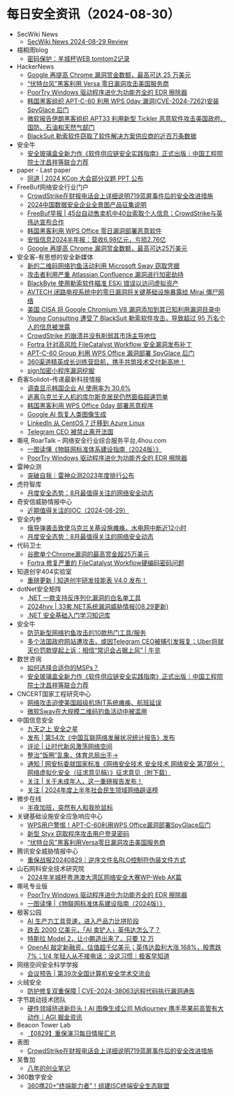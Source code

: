 # 每日安全资讯（2024-08-30）

- SecWiki News
  - [SecWiki News 2024-08-29 Review](http://www.sec-wiki.com/?2024-08-29)
- 梧桐雨blog
  - [密码保护：羊城杯WEB tomtom2记录](http://wutongyu.info/yangchengbei-web-tomtom2/)
- HackerNews
  - [Google 再提高 Chrome 漏洞赏金数额，最高可达 25 万美元](https://hackernews.cc/archives/55108)
  - [“伏特台风”黑客利用 Versa 零日漏洞攻击美国服务商](https://hackernews.cc/archives/55104)
  - [PoorTry Windows 驱动程序进化为功能齐全的 EDR 擦除器](https://hackernews.cc/archives/55098)
  - [韩国黑客组织 APT-C-60 利用 WPS 0day 漏洞(CVE⁠-⁠2024⁠-⁠7262)安装 SpyGlace 后门](https://hackernews.cc/archives/55086)
  - [微软报告伊朗黑客组织 APT33 利用新型 Tickler 恶意软件攻击美国政府、国防、石油和天然气部门](https://hackernews.cc/archives/55094)
  - [BlackSuit 勒索软件窃取了软件解决方案供应商的近百万条数据](https://hackernews.cc/archives/55080)
- 安全牛
  - [安全玻璃盒全新力作《软件供应链安全实践指南》正式出版｜中国工程院院士沈昌祥等联合力荐](https://www.aqniu.com/vendor/106021.html)
- paper - Last paper
  - [同道 | 2024 KCon 大会部分议题 PPT 公布](https://paper.seebug.org/3218/)
- FreeBuf网络安全行业门户
  - [CrowdStrike在财报电话会上详细说明719蓝屏事件后的安全改进措施](https://www.freebuf.com/news/409805.html)
  - [2024中国数据安全企业全景图产品征集说明](https://www.freebuf.com/news/409772.html)
  - [FreeBuf早报 | 45台自动售卖机中40台索取个人信息；CrowdStrike与英伟达宣布合作](https://www.freebuf.com/news/409760.html)
  - [韩国黑客利用 WPS Office 零日漏洞部署恶意软件](https://www.freebuf.com/news/409715.html)
  - [安恒信息2024半年报：营收6.98亿元，亏损2.76亿](https://www.freebuf.com/articles/neopoints/409711.html)
  - [Google 再提高 Chrome 漏洞赏金数额，最高可达25万美元](https://www.freebuf.com/news/409700.html)
- 安全客-有思想的安全新媒体
  - [新的二维码网络钓鱼活动利用 Microsoft Sway 窃取凭据](https://www.anquanke.com/post/id/299603)
  - [攻击者利用严重 Atlassian Confluence 漏洞进行加密劫持](https://www.anquanke.com/post/id/299606)
  - [BlackByte 使用勒索软件瞄准 ESXi 错误以访问虚拟资产](https://www.anquanke.com/post/id/299608)
  - [AVTECH 闭路电视系统中的零日漏洞将关键基础设施暴露给 Mirai 僵尸网络](https://www.anquanke.com/post/id/299610)
  - [美国 CISA 将 Google Chromium V8 漏洞添加到其已知利用漏洞目录中](https://www.anquanke.com/post/id/299614)
  - [Young Consulting 遭受了 BlackSuit 勒索软件攻击，导致超过 95 万名个人的信息被泄露](https://www.anquanke.com/post/id/299616)
  - [CrowdStrike 的崩溃并没有削弱其市场主导地位](https://www.anquanke.com/post/id/299620)
  - [Fortra 针对高风险 FileCatalyst Workflow 安全漏洞发布补丁](https://www.anquanke.com/post/id/299625)
  - [APT-C-60 Group 利用 WPS Office 漏洞部署 SpyGlace 后门](https://www.anquanke.com/post/id/299628)
  - [360渠道精英成长训练营启航，携手共筑技术交付新高地！](https://www.anquanke.com/post/id/299630)
  - [sign加密小程序漏洞挖掘](https://www.anquanke.com/post/id/299052)
- 奇客Solidot–传递最新科技情报
  - [调查显示韩国企业 AI 使用率为 30.6%](https://www.solidot.org/story?sid=79108)
  - [逃离乌克兰无人机的库尔斯克居民仍然面临超速罚单](https://www.solidot.org/story?sid=79107)
  - [韩国黑客利用 WPS Office 0day 部署恶意程序](https://www.solidot.org/story?sid=79106)
  - [Google AI 恢复人类图像生成](https://www.solidot.org/story?sid=79105)
  - [LinkedIn 从 CentOS 7 迁移到 Azure Linux](https://www.solidot.org/story?sid=79104)
  - [Telegram CEO 被禁止离开法国](https://www.solidot.org/story?sid=79103)
- 嘶吼 RoarTalk – 网络安全行业综合服务平台,4hou.com
  - [一图读懂《物联网标准体系建设指南（2024版）》](https://www.4hou.com/posts/KG8n)
  - [PoorTry Windows 驱动程序进化为功能齐全的 EDR 擦除器](https://www.4hou.com/posts/J18o)
- 雷神众测
  - [突破自我｜雷神众测2023年度排行公布](https://mp.weixin.qq.com/s?__biz=MzI0NzEwOTM0MA==&mid=2652503068&idx=1&sn=c46b7cffe4e1aa46c8650448c84faf78&chksm=f2585fafc52fd6b91cab59f7ab77552b1df5403cad6c70c55e72727abb1927adf0b53f6bb4b8&scene=58&subscene=0#rd)
- 虎符智库
  - [月度安全态势：8月最值得关注的网络安全动态](https://mp.weixin.qq.com/s?__biz=MzIwNjYwMTMyNQ==&mid=2247492115&idx=1&sn=2cbbf053a0012998474ce92822f58473&chksm=971d8f11a06a060768b9d6e3132597ba832fa17d9499ab84fc32419edbccdd6cb20276916c66&scene=58&subscene=0#rd)
- 奇安信威胁情报中心
  - [近期值得关注的IOC（2024-08-29）](https://mp.weixin.qq.com/s?__biz=MzI2MDc2MDA4OA==&mid=2247511817&idx=1&sn=ae218545434e6046d6640efddaf2a82c&chksm=ea66587edd11d168b4c107f3e4c3117662ae654b998f86bb3226d6da539d90dfd3e56391edd9&scene=58&subscene=0#rd)
- 安全内参
  - [俄导弹袭击致使乌克兰关基设施瘫痪，水电网中断近12小时](https://mp.weixin.qq.com/s?__biz=MzI4NDY2MDMwMw==&mid=2247512498&idx=1&sn=ea514a42d53f40e5968b4d8f4ae7f89a&chksm=ebfaf692dc8d7f84011fe0469a3e7383643ccbfc77170f0acad438a1417e9132018dfb4e4e01&scene=58&subscene=0#rd)
  - [月度安全态势：8月最值得关注的网络安全动态](https://mp.weixin.qq.com/s?__biz=MzI4NDY2MDMwMw==&mid=2247512498&idx=2&sn=8a5a7d91284dffccfd8a6cf0b0812c33&chksm=ebfaf692dc8d7f84f8c6968ef6359b1a49cdc76b8d54ac4deffdb144b105d16f1c2dbe0fc7d2&scene=58&subscene=0#rd)
- 代码卫士
  - [谷歌单个Chrome漏洞的最高赏金超25万美元](https://mp.weixin.qq.com/s?__biz=MzI2NTg4OTc5Nw==&mid=2247520627&idx=1&sn=e98afd2bb604a7bc41cadce2c53f2ab3&chksm=ea94a019dde3290fe4adbad1106c57776b38ae4dd608564a94bb4be8c9881f87478eac1c79a0&scene=58&subscene=0#rd)
  - [Fortra 修复严重的 FileCatalyst Workflow硬编码密码问题](https://mp.weixin.qq.com/s?__biz=MzI2NTg4OTc5Nw==&mid=2247520627&idx=2&sn=55f55c9d3b09bddbe96a389aa7de60b3&chksm=ea94a019dde3290fd533c926dda23d81c729ab48c410a531c32bb235a3df34e071179f4157b6&scene=58&subscene=0#rd)
- 知道创宇404实验室
  - [重磅更新 | 知道创宇研发技能表 V4.0 发布！](https://mp.weixin.qq.com/s?__biz=MzAxNDY2MTQ2OQ==&mid=2650983547&idx=1&sn=11b495e0560d63b885d206bbb88a9803&chksm=80798e49b70e075f669f6db892034bc0ea5fbca188095b7a5e16c4c5c1fefd70bdc3eea66396&scene=58&subscene=0#rd)
- dotNet安全矩阵
  - [.NET 一款支持反序列化漏洞的白名单工具](https://mp.weixin.qq.com/s?__biz=MzUyOTc3NTQ5MA==&mid=2247494858&idx=1&sn=b4c4f1702a3037deb41649ab20b1f787&chksm=fa594227cd2ecb31e6dce89bccda6be4ffab66b31d2df343d739294613a35a09b107c350a606&scene=58&subscene=0#rd)
  - [2024hvv | 33套.NET系统漏洞威胁情报(08.29更新)](https://mp.weixin.qq.com/s?__biz=MzUyOTc3NTQ5MA==&mid=2247494858&idx=2&sn=8ee07e66df786446561521824b615f02&chksm=fa594227cd2ecb31e00e3ca6b4f76d518f47a2d6f287f1894e1418042f790c19804e487e4da8&scene=58&subscene=0#rd)
  - [.NET 安全基础入门学习知识库](https://mp.weixin.qq.com/s?__biz=MzUyOTc3NTQ5MA==&mid=2247494858&idx=3&sn=c3ec3d0ed830cc8b2f68e45e845ab2da&chksm=fa594227cd2ecb311b886cfaeb3677927934b7c0e66337331c304ac9349dc52d2d64cbcc4914&scene=58&subscene=0#rd)
- 安全牛
  - [防范新型网络钓鱼攻击的10款热门工具/服务](https://mp.weixin.qq.com/s?__biz=MjM5Njc3NjM4MA==&mid=2651131778&idx=1&sn=8cedeb27429241e3939e90fdc15a9e41&chksm=bd15bf518a623647ef8f9857af61e0ace64a0bcfbd7c5b6c624206a3270c35037782897d37b6&scene=58&subscene=0#rd)
  - [多个法国政府网站遭攻击，或因Telegram CEO被捕引发报复；Uber将就天价罚款提起上诉：相信“常识会占据上风” | 牛览](https://mp.weixin.qq.com/s?__biz=MjM5Njc3NjM4MA==&mid=2651131778&idx=2&sn=28a79d95094c0e3ddffe149480510774&chksm=bd15bf518a62364706463b88c82835b3189822fc12606c0e891ed32353a186cc51165f2568ca&scene=58&subscene=0#rd)
- 数世咨询
  - [如何选择合适你的MSPs？](https://mp.weixin.qq.com/s?__biz=MzkxNzA3MTgyNg==&mid=2247515239&idx=1&sn=9791bb76913faa2c23d459110ab54785&chksm=c144cedaf63347cc145f18f219f514c33b108e3526108358cf349483ce8e7121651f3f9a64fb&scene=58&subscene=0#rd)
  - [安全玻璃盒全新力作《软件供应链安全实践指南》正式出版｜中国工程院院士沈昌祥等联合力荐](https://mp.weixin.qq.com/s?__biz=MzkxNzA3MTgyNg==&mid=2247515239&idx=2&sn=7bdb44ef9077bdbd19bb805bcac8e49a&chksm=c144cedaf63347cc5e0f91d050098cdc932d4e29f9b4c50a5143e016a7ee5f4d430fa0e4cfa9&scene=58&subscene=0#rd)
- CNCERT国家工程研究中心
  - [网络攻击迫使美国超级机场IT系统瘫痪、航班延误](https://mp.weixin.qq.com/s?__biz=MzUzNDYxOTA1NA==&mid=2247546669&idx=2&sn=51fa2692434b13585330bfed990dd485&chksm=fa9381eccde408fa57a61b26123c64c83e9ae5ebb264eb6a9ca4742cdb023031e28800c8b79c&scene=58&subscene=0#rd)
  - [微软Sway在大规模二维码钓鱼活动中被滥用](https://mp.weixin.qq.com/s?__biz=MzUzNDYxOTA1NA==&mid=2247546669&idx=3&sn=2d61be11e22632c012994556a62286b0&chksm=fa9381eccde408fa5dbcee783f5134593dc2c927c682d0c41d203b7c516bc9f97b07d01a132f&scene=58&subscene=0#rd)
- 中国信息安全
  - [九天之上 安全之星](https://mp.weixin.qq.com/s?__biz=MzA5MzE5MDAzOA==&mid=2664223656&idx=1&sn=b7e1dc33572ca086d89f819b5fa7678b&chksm=8b59d151bc2e5847fd08c0ebd82abaf83c663fb6eeeeabc26ca59132607580b193d6b29c2b1d&scene=58&subscene=0#rd)
  - [发布 | 第54次《中国互联网络发展状况统计报告》发布](https://mp.weixin.qq.com/s?__biz=MzA5MzE5MDAzOA==&mid=2664223656&idx=2&sn=54e9e2937f80209d0f2fecc9874a2a19&chksm=8b59d151bc2e584702f14a7c87ac0db4487f6191a6a546538c8a0177706ad1c1607d0e7ce14b&scene=58&subscene=0#rd)
  - [评论 | 让时代新风激荡网络空间](https://mp.weixin.qq.com/s?__biz=MzA5MzE5MDAzOA==&mid=2664223656&idx=3&sn=152062b06dc2b8c6ea074bb9daf0a852&chksm=8b59d151bc2e5847f33c62338d75da7b498f2cf12c39bf4536387987e176c5bcff0e80db45e5&scene=58&subscene=0#rd)
  - [整治“饭圈”乱象，体育总局出手→](https://mp.weixin.qq.com/s?__biz=MzA5MzE5MDAzOA==&mid=2664223656&idx=4&sn=122d80ca24be7037fbef6e925853744d&chksm=8b59d151bc2e5847c63e08bd892ee0c1e3b89b91fc25e92408e11b649e898de7af11f9ea6d75&scene=58&subscene=0#rd)
  - [通知 | 网安标委就国家标准《网络安全技术 安全技术 网络安全 第7部分：网络虚拟化安全（征求意见稿）》征求意见（附下载）](https://mp.weixin.qq.com/s?__biz=MzA5MzE5MDAzOA==&mid=2664223656&idx=5&sn=ba6b4306fc660789f07f8bdab9df0cf6&chksm=8b59d151bc2e58477cd349c8ede551787264c9281b71d1d53e77af79edeb7250e94e7a778eb0&scene=58&subscene=0#rd)
  - [关注 | 关于未成年人，这一重磅报告发布！](https://mp.weixin.qq.com/s?__biz=MzA5MzE5MDAzOA==&mid=2664223656&idx=6&sn=6af280c36e2149677b38cfda148ef7cc&chksm=8b59d151bc2e5847a9f904b22da4386767c761d32aeb07332a3d40c022430ac2fc4fc81f491b&scene=58&subscene=0#rd)
  - [关注 | 2024年度上半年社会民生领域网络辟谣榜](https://mp.weixin.qq.com/s?__biz=MzA5MzE5MDAzOA==&mid=2664223656&idx=7&sn=f72fa11fb3299e67ad9f12bd381a8f32&chksm=8b59d151bc2e5847f04f705862e9fb2af120443564e4b70d02c55079909fd762474e29aad44c&scene=58&subscene=0#rd)
- 微步在线
  - [半夜加班，突然有人和我抢鼠标](https://mp.weixin.qq.com/s?__biz=MzI5NjA0NjI5MQ==&mid=2650182148&idx=1&sn=c48c5ef71aa5caf186297d204e0b01c8&chksm=f44869b8c33fe0aea24419c64bd9d773b6af1e937b01714e7a87e0e0ea37a5d1948820a7bc43&scene=58&subscene=0#rd)
- 关键基础设施安全应急响应中心
  - [WPS用户警惕！APT-C-60利用WPS Office漏洞部署SpyGlace后门](https://mp.weixin.qq.com/s?__biz=MzkyMzAwMDEyNg==&mid=2247545541&idx=1&sn=3e287b0b3ad08f9b440684d7eb685583&chksm=c1e9be94f69e3782e116f581ad8837de986e0279a7964044235a913869e44d37588b5109b895&scene=58&subscene=0#rd)
  - [新型 Styx 窃取程序攻击用户登录密码](https://mp.weixin.qq.com/s?__biz=MzkyMzAwMDEyNg==&mid=2247545541&idx=2&sn=0e9efa827cf85a95b9324c9f3975b8b5&chksm=c1e9be94f69e37822c0614fea737ce49cb49546ed06d4716a79957b926e5d50c97ef0828e0eb&scene=58&subscene=0#rd)
  - [“伏特台风”黑客利用Versa零日漏洞攻击美国服务商](https://mp.weixin.qq.com/s?__biz=MzkyMzAwMDEyNg==&mid=2247545541&idx=3&sn=2ffde667d54880ea7961dafc7249ce12&chksm=c1e9be94f69e378215095598a5295a9b92fb3857c31c5f1e5af9439a3f31195ca955cfac8e97&scene=58&subscene=0#rd)
- 腾讯安全威胁情报中心
  - [重保战报20240829｜逆序文件名RLO控制符伪装文件方式](https://mp.weixin.qq.com/s?__biz=MzI5ODk3OTM1Ng==&mid=2247509902&idx=1&sn=fb2a493322b505077183ec101c05583d&chksm=ec9f7efddbe8f7eba6ff402e4fb6518c3299d027444f703c24716a68b712087a706aca1532d5&scene=58&subscene=0#rd)
- 山石网科安全技术研究院
  - [2024年羊城杯粤港澳大湾区网络安全大赛WP-Web AK篇](https://mp.weixin.qq.com/s?__biz=MzUzMDUxNTE1Mw==&mid=2247507760&idx=1&sn=c3dfa6c24637b9fa2c44a287cd9d16b5&chksm=fa520a8ecd2583985cf45223f4c52a2d416ee178008827a90e7561f837db1434c2469d702066&scene=58&subscene=0#rd)
- 嘶吼专业版
  - [PoorTry Windows 驱动程序进化为功能齐全的 EDR 擦除器](https://mp.weixin.qq.com/s?__biz=MzI0MDY1MDU4MQ==&mid=2247577728&idx=1&sn=332a991d402015de6d8488d207838dd3&chksm=e91460bade63e9ace8aa6a5696ab90b5d3f93c6eec403ec7665422c0583566d1faed0a5351f0&scene=58&subscene=0#rd)
  - [一图读懂 |《物联网标准体系建设指南（2024版）》](https://mp.weixin.qq.com/s?__biz=MzI0MDY1MDU4MQ==&mid=2247577728&idx=2&sn=e31bc4d43b64e720be6621d97100d703&chksm=e91460bade63e9aca7c169ccc300ef816a13786342531be3ba31ae0479c3d947ab5b92313f1f&scene=58&subscene=0#rd)
- 极客公园
  - [AI 生产力工具竞速，进入产品力比拼阶段](https://mp.weixin.qq.com/s?__biz=MTMwNDMwODQ0MQ==&mid=2653053217&idx=1&sn=26806e65994832b16e2839ef5903cfed&chksm=7e571c974920958119327fabb53489a6bff84f5b212f014a11ebce00f8fd98d1e4caf9745ad1&scene=58&subscene=0#rd)
  - [跌去 2000 亿美元，「AI 卖铲人」英伟达怎么了？](https://mp.weixin.qq.com/s?__biz=MTMwNDMwODQ0MQ==&mid=2653053181&idx=1&sn=fa1f5a50a18eb06b780e6837e96c805e&chksm=7e571d4b4920945d6daa086f4318928f2285e847d32e03e9ec7e85dbb2c2c715636aeb373c66&scene=58&subscene=0#rd)
  - [特斯拉 Model 2，让小鹏造出来了，只要 12 万](https://mp.weixin.qq.com/s?__biz=MTMwNDMwODQ0MQ==&mid=2653053181&idx=2&sn=b8811b62fb9a6d43b39b2015520852a7&chksm=7e571d4b4920945d441bbb01286321d44dac1bd5b195ff8b8df266ab0e919f9104be40e39a8e&scene=58&subscene=0#rd)
  - [OpenAI 敲定新融资，估值超千亿美元；英伟达盈利大涨 168%，股票跌 7%；1/4 年轻人从不接电话：没这习惯｜极客早知道](https://mp.weixin.qq.com/s?__biz=MTMwNDMwODQ0MQ==&mid=2653053017&idx=1&sn=25282d500a81fb83fe797e00d51e747a&chksm=7e571def492094f93d99641babb6db5418677b613e26afc983d0a9bdf957a604ae30fd71bc84&scene=58&subscene=0#rd)
- 网络空间安全科学学报
  - [会议预告 | 第39次全国计算机安全学术交流会](https://mp.weixin.qq.com/s?__biz=MzI0NjU2NDMwNQ==&mid=2247501246&idx=1&sn=895a0e8c0707989070fb928f52d58ec0&chksm=e9bfd100dec8581672bbfb0ca9f1074117be621e3190aa9077e32ec2bd8f12c3c7398fabbe49&scene=58&subscene=0#rd)
- 火绒安全
  - [防护修复双重保障 | CVE-2024-38063远程代码执行漏洞通告](https://mp.weixin.qq.com/s?__biz=MzI3NjYzMDM1Mg==&mid=2247519778&idx=1&sn=bcbf30c86ef70444538124d910a8ee1f&chksm=eb70501ddc07d90be1c82955c420c1a4ebe8516bc6169654e1952951da27f6b4334cb3fbaf50&scene=58&subscene=0#rd)
- 字节跳动技术团队
  - [硬件领域挤进新巨头！AI 图像生成公司 Midjourney 携手苹果前高管有大动作｜AGI 掘金资讯](https://mp.weixin.qq.com/s?__biz=MzI1MzYzMjE0MQ==&mid=2247509728&idx=2&sn=d173af968ec3728bebf47b8ddbfaaa5e&chksm=e9d36d02dea4e41443f27f024bf5fb03b81cf274422ffec592ae3d929dc9ec6a1b06c4d938a8&scene=58&subscene=0#rd)
- Beacon Tower Lab
  - [【0829】重保演习每日情报汇总](https://mp.weixin.qq.com/s?__biz=MzkyNzcxNTczNA==&mid=2247486717&idx=1&sn=c733c51d50bf9c8785d1b4039cfad3ac&chksm=c2229404f5551d12a33313fd90bfcb6bd4b81eba660bafbc78587c44329511dffc86869a1e79&scene=58&subscene=0#rd)
- 表图
  - [CrowdStrike在财报电话会上详细说明719蓝屏事件后的安全改进措施](https://mp.weixin.qq.com/s?__biz=MzUzOTI4NDQ3NA==&mid=2247484635&idx=1&sn=107e98065abaac34d305ce754e53cc15&chksm=facb824ecdbc0b5836c7307ef0b0b7d2c51da6f88f7ef1abdfd8dfd2065c063f6146d9ce05b7&scene=58&subscene=0#rd)
- 吴鲁加
  - [八年的创业笔记](https://mp.weixin.qq.com/s?__biz=Mzg5NDY4ODM1MA==&mid=2247484795&idx=1&sn=7a67b0f347c1f81d4646bcdabf49a4e2&chksm=c01a884af76d015c4be8e1c9870265e3c9954c4c6b4ab30d64d347266127ad6c8d493829416e&scene=58&subscene=0#rd)
- 360数字安全
  - [360携20+“终端能力者”！组建ISC终端安全生态联盟](https://mp.weixin.qq.com/s?__biz=MzA4MTg0MDQ4Nw==&mid=2247574851&idx=1&sn=9cfbd0f2c6ba1dbade9379b550dc7ec4&chksm=9f8d354ba8fabc5d5049cb7f21e1f3674082603da4fbbe0398e5fc07b3a1486424c4f7c7e5ac&scene=58&subscene=0#rd)
